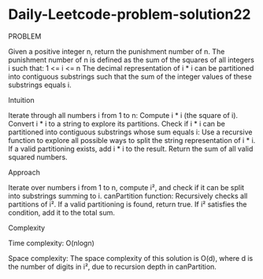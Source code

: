 # Daily-Leetcode-problem-solution22

PROBLEM

Given a positive integer n, return the punishment number of n.
The punishment number of n is defined as the sum of the squares of all integers i such that:
1 <= i <= n
The decimal representation of i * i can be partitioned into contiguous substrings such that the sum of the integer values of these substrings equals i.

Intuition

Iterate through all numbers i from 1 to n:
Compute i * i (the square of i).
Convert i * i to a string to explore its partitions.
Check if i * i can be partitioned into contiguous substrings whose sum equals i:
Use a recursive function to explore all possible ways to split the string representation of i * i.
If a valid partitioning exists, add i * i to the result.
Return the sum of all valid squared numbers.

Approach

Iterate over numbers i from 1 to n, compute i², and check if it can be split into substrings summing to i.
canPartition function:
Recursively checks all partitions of i².
If a valid partitioning is found, return true.
If i² satisfies the condition, add it to the total sum.

Complexity

Time complexity:
O(nlogn)

Space complexity:
The space complexity of this solution is O(d), where d is the number of digits in i², due to recursion depth in canPartition.
 
